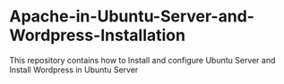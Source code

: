 # Apache-in-Ubuntu-Server-and-Wordpress-Installation
This repository contains how to Install and configure Ubuntu Server and Install Wordpress in Ubuntu Server
